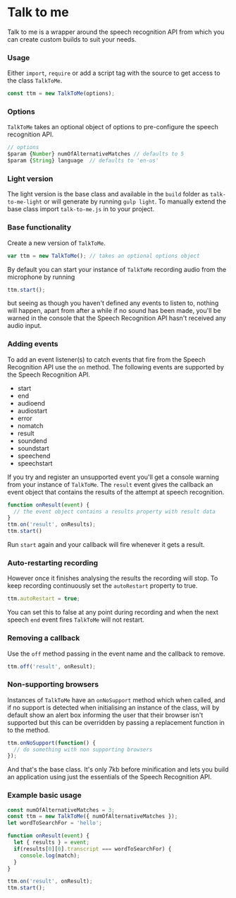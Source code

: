 # Talk to me

Talk to me is a wrapper around the speech recognition API from which you can create custom builds to suit your needs. 

### Usage

Either `import`, `require` or add a script tag with the source to get access to the class `TalkToMe`.

```javascript
const ttm = new TalkToMe(options);
```
### Options

`TalkToMe` takes an optional object of options to pre-configure the speech recognition API.

```javascript
// options
$param {Number} numOfAlternativeMatches // defaults to 5
$param {String} language  // defaults to 'en-us'
```

### Light version

The light version is the base class and available in the `build` folder as `talk-to-me-light` or will generate by running `gulp light`. To manually extend the base class import `talk-to-me.js` in to your project.

### Base functionality

Create a new version of `TalkToMe`.

```javascript
var ttm = new TalkToMe(); // takes an optional options object
```

By default you can start your instance of `TalkToMe` recording audio from the microphone by running
```javascript
ttm.start();
```
but seeing as though you haven't defined any events to listen to, nothing will happen, apart from after a while if no sound has been made, you'll be warned in the console that the Speech Recognition API hasn't received any audio input.

### Adding events

To add an event listener(s) to catch events that fire from the Speech Recognition API use the `on` method. The following events are supported by the Speech Recognition API.

* start
* end
* audioend
* audiostart
* error
* nomatch
* result
* soundend
* soundstart
* speechend
* speechstart

If you try and register an unsupported event you'll get a console warning from your instance of `TalkToMe`. The `result` event gives the callback an event object that contains the results of the attempt at speech recognition.

```javascript
function onResult(event) {
  // the event object contains a results property with result data
}
ttm.on('result', onResults);
ttm.start()
```

Run `start` again and your callback will fire whenever it gets a result. 

### Auto-restarting recording

However once it finishes analysing the results the recording will stop. To keep recording continuously set the `autoRestart` property to true.

```javascript
ttm.autoRestart = true;
```

You can set this to false at any point during recording and when the next speech `end` event fires `TalkToMe` will not restart.

### Removing a callback
Use the `off` method passing in the event name and the callback to remove.

```javascript
ttm.off('result', onResult);
```

### Non-supporting browsers

Instances of `TalkToMe` have an `onNoSupport` method which when called, and if no support is detected when initialising an instance of the class, will by default show an alert box informing the user that their browser isn't supported but this can be overridden by passing a replacement function in to the method.

```javascript
ttm.onNoSupport(function() {
  // do something with non supporting browsers
});
```

And that's the base class. It's only 7kb before minification and lets you build an application using just the essentials of the Speech Recognition API.

### Example basic usage

```javascript
const numOfAlternativeMatches = 3;
const ttm = new TalkToMe({ numOfAlternativeMatches });
let wordToSearchFor = 'hello';

function onResult(event) {
  let { results } = event;
  if(results[0][0].transcript === wordToSearchFor) {
    console.log(match);
  }
}

ttm.on('result', onResult);
ttm.start();

```

